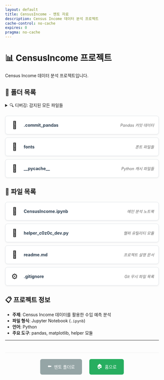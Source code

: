 ```yaml
---
layout: default
title: CensusIncome - 멘토 자료
description: Census Income 데이터 분석 프로젝트
cache-control: no-cache
expires: 0
pragma: no-cache
---
```


# 📊 CensusIncome 프로젝트

Census Income 데이터 분석 프로젝트입니다.

## 📁 폴더 목록

<!-- 디버깅: 모든 파일 출력 -->
<details>
<summary>🔍 디버깅: 감지된 모든 파일들</summary>
<ul>
{% for file in site.static_files %}
  {% if file.path contains 'CensusIncome' %}
    <li>Static File: {{ file.path }} ({{ file.name }})</li>
  {% endif %}
{% endfor %}
{% for page in site.pages %}
  {% if page.path contains 'CensusIncome' %}
    <li>Page: {{ page.path }} ({{ page.name }})</li>
  {% endif %}
{% endfor %}
</ul>
</details>

<div class="file-list">
  <div class="folder-item">
    <div class="item-link folder-display">
      <span class="item-icon">📂</span>
      <span class="item-name">.commit_pandas</span>
      <span class="item-desc">Pandas 커밋 데이터</span>
    </div>
  </div>
  
  <div class="folder-item">
    <div class="item-link folder-display">
      <span class="item-icon">📂</span>
      <span class="item-name">fonts</span>
      <span class="item-desc">폰트 파일들</span>
    </div>
  </div>
  
  <div class="folder-item">
    <div class="item-link folder-display">
      <span class="item-icon">📂</span>
      <span class="item-name">__pycache__</span>
      <span class="item-desc">Python 캐시 파일들</span>
    </div>
  </div>
</div>

## 📄 파일 목록

<div class="file-list">
  <div class="file-item">
    <a href="{{ site.baseurl }}/멘토/CensusIncome/CensusIncome.ipynb" class="item-link file" target="_blank">
      <span class="item-icon">📓</span>
      <span class="item-name">CensusIncome.ipynb</span>
      <span class="item-desc">메인 분석 노트북</span>
    </a>
  </div>
  
  <div class="file-item">
    <a href="{{ site.baseurl }}/멘토/CensusIncome/helper_c0z0c_dev.py" class="item-link file" target="_blank">
      <span class="item-icon">🐍</span>
      <span class="item-name">helper_c0z0c_dev.py</span>
      <span class="item-desc">헬퍼 유틸리티 모듈</span>
    </a>
  </div>
  
  <div class="file-item">
    <a href="{{ site.baseurl }}/멘토/CensusIncome/readme.md" class="item-link file" target="_blank">
      <span class="item-icon">📖</span>
      <span class="item-name">readme.md</span>
      <span class="item-desc">프로젝트 설명 문서</span>
    </a>
  </div>
  
  <div class="file-item">
    <div class="item-link file-display">
      <span class="item-icon">⚙️</span>
      <span class="item-name">.gitignore</span>
      <span class="item-desc">Git 무시 파일 목록</span>
    </div>
  </div>
</div>

## 📋 프로젝트 정보

- **주제**: Census Income 데이터를 활용한 수입 예측 분석
- **파일 형식**: Jupyter Notebook (`.ipynb`)
- **언어**: Python
- **주요 도구**: pandas, matplotlib, helper 모듈

---

<div class="navigation-footer">
  <a href="{{ site.baseurl }}/멘토/" class="nav-button back">
    <span class="nav-icon">⬅️</span> 멘토 폴더로
  </a>
  <a href="{{ site.baseurl }}/" class="nav-button home">
    <span class="nav-icon">🏠</span> 홈으로
  </a>
</div>

<style>
.file-list {
  margin: 20px 0;
}

.folder-item, .file-item {
  margin-bottom: 10px;
}

.item-link {
  display: flex;
  align-items: center;
  padding: 15px;
  background: white;
  border-radius: 8px;
  text-decoration: none;
  border: 1px solid #dee2e6;
  transition: all 0.3s ease;
  box-shadow: 0 2px 4px rgba(0,0,0,0.05);
}

.item-link:hover {
  transform: translateY(-2px);
  box-shadow: 0 4px 8px rgba(0,0,0,0.1);
  text-decoration: none;
}

.item-link.folder:hover, .folder-display:hover {
  background: #fff3e0;
  border-color: #ff9800;
}

.item-link.file:hover {
  background: #e8f5e8;
  border-color: #4caf50;
}

.folder-display, .file-display {
  cursor: default;
}

.item-icon {
  font-size: 24px;
  margin-right: 15px;
  width: 30px;
  text-align: center;
}

.item-name {
  font-weight: bold;
  color: #2c3e50;
  margin-right: 15px;
  flex: 1;
}

.item-desc {
  color: #666;
  font-size: 0.9em;
  font-style: italic;
}

.navigation-footer {
  margin-top: 40px;
  padding-top: 20px;
  border-top: 1px solid #eee;
  text-align: center;
}

.nav-button {
  display: inline-flex;
  align-items: center;
  padding: 12px 24px;
  background: #3498db;
  color: white;
  border-radius: 6px;
  text-decoration: none;
  transition: all 0.3s ease;
  margin: 0 10px;
}

.nav-button:hover {
  background: #2980b9;
  transform: translateY(-2px);
  text-decoration: none;
  color: white;
}

.nav-button.home {
  background: #27ae60;
}

.nav-button.home:hover {
  background: #219a52;
}

.nav-button.back {
  background: #95a5a6;
}

.nav-button.back:hover {
  background: #7f8c8d;
}

.nav-icon {
  margin-right: 8px;
  font-size: 16px;
}
</style>
